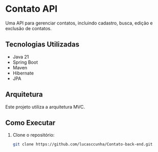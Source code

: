 # Contato API

Uma API para gerenciar contatos, incluindo cadastro, busca, edição e exclusão de contatos.

## Tecnologias Utilizadas

- Java 21
- Spring Boot
- Maven
- Hibernate
- JPA

## Arquitetura

Este projeto utiliza a arquitetura MVC.

## Como Executar

1. Clone o repositório:
   ```bash
   git clone https://github.com/lucasccunha/Contato-back-end.git

